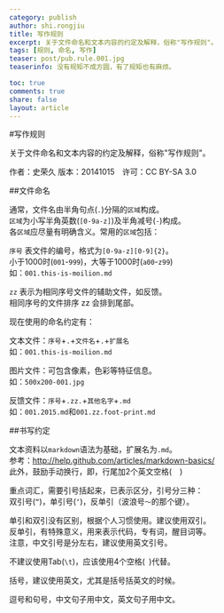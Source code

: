 ```yaml
---
category: publish
author: shi.rongjiu
title: 写作规则
excerpt: 关于文件命名和文本内容的约定及解释，俗称"写作规则"。
tags: [规则, 命名, 写作]
teaser: post/pub.rule.001.jpg
teaserinfo: 没有规矩不成方圆，有了规矩也有麻烦。

toc: true
comments: true
share: false
layout: article
---
```


#写作规则

关于文件命名和文本内容的约定及解释，俗称"写作规则"。

作者：史荣久  版本：20141015　许可：CC BY-SA 3.0

##文件命名

通常，文件名由半角句点(`.`)分隔的`区域`构成。  
`区域`为小写半角英数(`[0-9a-z]`)及半角减号(`-`)构成。  
各`区域`应尽量有明确含义。常用的`区域`包括：

`序号` 表文件的编号，格式为`[0-9a-z][0-9]{2}`。  
小于1000时(`001`-`999`)，大等于1000时(`a00`-`z99`)  
如：`001.this-is-moilion.md`

`zz` 表示为相同序号文件的辅助文件，如反馈。  
相同序号的文件排序 zz 会排到尾部。

现在使用的命名约定有：

文本文件：`序号`+`.`+`文件名`+`.`+`扩展名`  
如：`001.this-is-moilion.md`

图片文件：可包含像素，色彩等特征信息。  
如：`500x200-001.jpg`

反馈文件：`序号`+`.zz.`+`其他名字`+`.md`  
如：`001.2015.md`和`001.zz.foot-print.md`

##书写约定

文本资料以`markdown`语法为基础，扩展名为`.md`。  
参考：http://help.github.com/articles/markdown-basics/  
此外，鼓励手动换行，即，行尾加2个英文空格(`  `)  

重点词汇，需要引号括起来，已表示区分，引号分三种：  
双引号(`“`)，单引号(`‘`)，反单引（波浪号`～`的那个键）。

单引和双引没有区别，根据个人习惯使用。建议使用双引。  
反单引，有特殊意义，用来表示代码，专有词，醒目词等。  
注意，中文引号是分左右，建议使用英文引号。  

不建议使用Tab(`\t`)，应该使用4个空格(` `)代替。

括号，建议使用英文，尤其是括号括英文的时候。

逗号和句号，中文句子用中文，英文句子用中文。



